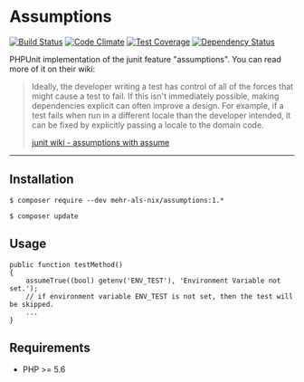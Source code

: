 # Assumptions

[![Build Status](https://travis-ci.org/MehrAlsNix/Assumptions.svg?branch=develop)](https://travis-ci.org/MehrAlsNix/Assumptions) [![Code Climate](https://codeclimate.com/github/MehrAlsNix/Assumptions/badges/gpa.svg)](https://codeclimate.com/github/MehrAlsNix/Assumptions) [![Test Coverage](https://codeclimate.com/github/MehrAlsNix/Assumptions/badges/coverage.svg)](https://codeclimate.com/github/MehrAlsNix/Assumptions/coverage) [![Dependency Status](https://www.versioneye.com/user/projects/5558aa6eb2ff6d2ecc000368/badge.svg?style=flat)](https://www.versioneye.com/user/projects/5558aa6eb2ff6d2ecc000368)

PHPUnit implementation of the junit feature "assumptions".
You can read more of it on their wiki:

> Ideally, the developer writing a test has control of all of the forces that
> might cause a test to fail. If this isn't immediately possible, making
> dependencies explicit can often improve a design. For example, if a test fails
> when run in a different locale than the developer intended, it can be fixed by
> explicitly passing a locale to the domain code.
> 
> [junit wiki - assumptions with assume](https://github.com/junit-team/junit/wiki/Assumptions-with-assume)

<hr>

## Installation

```
$ composer require --dev mehr-als-nix/assumptions:1.*
```

```
$ composer update
```

## Usage

```
public function testMethod()
{
    assumeTrue((bool) getenv('ENV_TEST'), 'Environment Variable not set.');
    // if environment variable ENV_TEST is not set, then the test will be skipped.
    ...
}
```

## Requirements

- PHP >= 5.6
